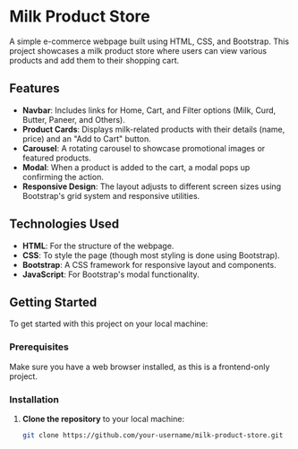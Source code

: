 # Milk Product Store

A simple e-commerce webpage built using HTML, CSS, and Bootstrap. This project showcases a milk product store where users can view various products and add them to their shopping cart.

## Features

- **Navbar**: Includes links for Home, Cart, and Filter options (Milk, Curd, Butter, Paneer, and Others).
- **Product Cards**: Displays milk-related products with their details (name, price) and an "Add to Cart" button.
- **Carousel**: A rotating carousel to showcase promotional images or featured products.
- **Modal**: When a product is added to the cart, a modal pops up confirming the action.
- **Responsive Design**: The layout adjusts to different screen sizes using Bootstrap's grid system and responsive utilities.

## Technologies Used

- **HTML**: For the structure of the webpage.
- **CSS**: To style the page (though most styling is done using Bootstrap).
- **Bootstrap**: A CSS framework for responsive layout and components.
- **JavaScript**: For Bootstrap's modal functionality.

## Getting Started

To get started with this project on your local machine:

### Prerequisites

Make sure you have a web browser installed, as this is a frontend-only project.

### Installation

1. **Clone the repository** to your local machine:

   ```bash
   git clone https://github.com/your-username/milk-product-store.git
